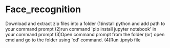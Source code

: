 # Face_recognition

Download and extract zip files into a folder
(1)install python and add path to your command prompt
(2)run command 'pip install jupyter notebook' in your command prompt
(3)Open command prompt from the folder (or) open cmd and go to the folder using 'cd' command.
(4)Run .ipnyb file

